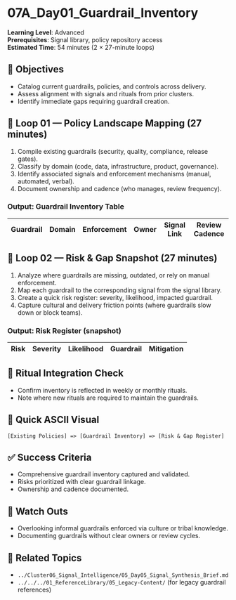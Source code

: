 # 07A_Day01_Guardrail_Inventory

**Learning Level**: Advanced  
**Prerequisites**: Signal library, policy repository access  
**Estimated Time**: 54 minutes (2 × 27-minute loops)

## 🎯 Objectives

- Catalog current guardrails, policies, and controls across delivery.
- Assess alignment with signals and rituals from prior clusters.
- Identify immediate gaps requiring guardrail creation.

## 🔄 Loop 01 — Policy Landscape Mapping (27 minutes)

1. Compile existing guardrails (security, quality, compliance, release gates).
2. Classify by domain (code, data, infrastructure, product, governance).
3. Identify associated signals and enforcement mechanisms (manual, automated, verbal).
4. Document ownership and cadence (who manages, review frequency).

### Output: Guardrail Inventory Table

| Guardrail | Domain | Enforcement | Owner | Signal Link | Review Cadence |
| --- | --- | --- | --- | --- | --- |

## 🔄 Loop 02 — Risk & Gap Snapshot (27 minutes)

1. Analyze where guardrails are missing, outdated, or rely on manual enforcement.
2. Map each guardrail to the corresponding signal from the signal library.
3. Create a quick risk register: severity, likelihood, impacted guardrail.
4. Capture cultural and delivery friction points (where guardrails slow down or block teams).

### Output: Risk Register (snapshot)

| Risk | Severity | Likelihood | Guardrail | Mitigation |
| --- | --- | --- | --- | --- |

## 🧭 Ritual Integration Check

- Confirm inventory is reflected in weekly or monthly rituals.
- Note where new rituals are required to maintain the guardrails.

## 🧩 Quick ASCII Visual

```text
[Existing Policies] => [Guardrail Inventory] => [Risk & Gap Register]
```

## ✅ Success Criteria

- Comprehensive guardrail inventory captured and validated.
- Risks prioritized with clear guardrail linkage.
- Ownership and cadence documented.

## 🚧 Watch Outs

- Overlooking informal guardrails enforced via culture or tribal knowledge.
- Documenting guardrails without clear owners or review cycles.

## 🔗 Related Topics

- `../Cluster06_Signal_Intelligence/05_Day05_Signal_Synthesis_Brief.md`
- `../../../01_ReferenceLibrary/05_Legacy-Content/` (for legacy guardrail references)

